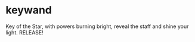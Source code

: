# keywand
 Key of the Star, with powers burning bright, reveal the staff and shine your light. RELEASE!
